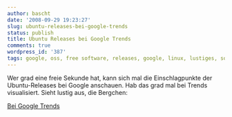 ```yaml
---
author: bascht
date: '2008-09-29 19:23:27'
slug: ubuntu-releases-bei-google-trends
status: publish
title: Ubuntu Releases bei Google Trends
comments: true
wordpress_id: '387'
tags: google, oss, free software, releases, google, linux, lustiges, software, ubuntu
---
```


Wer grad eine freie Sekunde hat, kann sich mal die Einschlagpunkte
der Ubuntu-Releases bei Google anschauen. Hab das grad mal bei
Trends visualisiert. Sieht lustig aus, die Bergchen:

<script type="text/javascript" src="//www.google.com/trends/embed.js?hl=en-US&q=jaunty+jackalope,intrepid+ibex,hardy+heron,gutsy+gibbon,feisty+fawn,edgy+eft,dapper+drake&content=1&cid=TIMESERIES_GRAPH_AVERAGES_CHART&export=5&w=500&h=330"></script>

[Bei Google Trends](http://www.google.com/trends?q=jaunty+jackalope,+intrepid+ibex,+hardy+heron,+gutsy+gibbon,+feisty+fawn,+edgy+eft,+dapper+drake&ctab=0&geo=all&date=all&sort=1)


